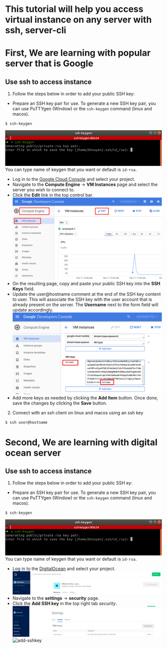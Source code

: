 # This tutorial will help you access virtual instance on any server with ssh, server-cli

# First, We are learning with popular server that is **Google**

## Use **ssh** to access instance

1. Follow the steps below in order to add your public SSH key:

- Prepare an SSH key pair for use. To generate a new SSH key pair, you can use PuTTYgen (Window) or the `ssh-keygen` command (linux and macos).

```
$ ssh-keygen
```

![ssh-keygen](./src/static/ssh-keygen-command.png)
You can type name of keygen that you want or default is `id-rsa`.

- Log in to the [Google Cloud Console](https://console.cloud.google.com) and select your project.
- Navigate to the **Compute Engine** -> **VM Instances** page and select the server you wish to connect to.
- Click the **Edit** link in the top control bar.
  ![connect-ssh-client](./src/static/connect-ssh-client-2.png)
- On the resulting page, copy and paste your public SSH key into the **SSH Keys** field.
- Update the user@hostname comment at the end of the SSH key content to user. This will associate the SSH key with the user account that is already present on the server. The **Username** next to the form field will update accordingly.
  ![connect-ssh-user](./src/static/connect-ssh-user.png)
- Add more keys as needed by clicking the **Add Item** button. Once done, save the changes by clicking the **Save** button.

2. Connect with an ssh client on linux and macos using an ssh key

```
$ ssh user@hostname
```

# Second, We are learning with digital ocean server

## Use **ssh** to access instance

1. Follow the steps below in order to add your public SSH ey:

- Prepare an SSH key pair for use. To generate a new SSH key pair, you can use PuTTYgen (Window) or the `ssh-keygen` command (linux and macos).

```
$ ssh-keygen
```

![ssh-keygen](./src/static/ssh-keygen-command.png)
You can type name of keygen that you want or default is `id-rsa`.

- Log in to the [DigitalOcean](https://cloud.digitalocean.com) and select your project.
  ![cloud-digitalocean](./src/static/cloud-digitalocean.png)
- Navigate to the **settings** -> **security** page.
- Click the **Add SSH key** in the top right tab _security_.
  ![security](./src/static/digitalocean-sshkey.png)
  ![add-sshkey](./src/static/digital-add-sshkey.png)
